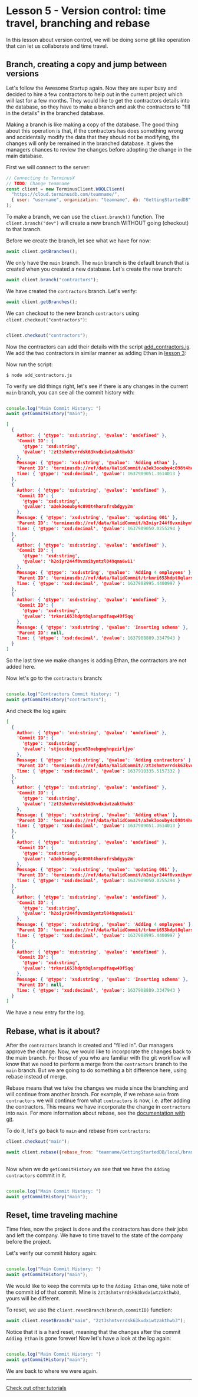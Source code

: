 # Lesson 5 - Version control: time travel, branching and rebase

In this lesson about version control, we will be doing some git like operation that can let us collaborate and time travel.

## Branch, creating a copy and jump between versions

Let's follow the Awesome Startup again. Now they are super busy and decided to hire a few contractors to help out in the current project which will last for a few months. They would like to get the contractors details into the database, so they have to make a branch and ask the contractors to "fill in the details" in the branched database.

Making a branch is like making a copy of the database. The good thing about this operation is that, if the contractors has does something wrong and accidentally modify the data that they should not be modifying, the changes will only be remained in the branched database. It gives the managers chances to review the changes before adopting the change in the main database.

First we will connect to the server:

```javascript
// Connecting to TerminusX
// TODO: Change teamname
const client = new TerminusClient.WOQLClient(
  "https://cloud.terminusdb.com/teamname/",
  { user: "username", organization: "teamname", db: "GettingStartedDB" }
);
```

To make a branch, we can use the `client.branch()` function. The `client.branch("dev")` will create a new branch WITHOUT going (checkout) to that branch.

Before we create the branch, let see what we have for now:

```javascript
await client.getBranches();

```

We only have the `main` branch. The `main` branch is the default branch that is created when you created a new database. Let's create the new branch:

```javascript
await client.branch("contractors");

```

We have created the `contractors` branch. Let's verify:

```javascript
await client.getBranches();

```

We can checkout to the new branch `contractors` using `client.checkout("contractors")`:

```javascript

client.checkout("contractors");

```

Now the contractors can add their details with the script [add_contractors.js](add_contractors.js). We add the two contractors in similar manner as adding Ethan in [lesson 3](lesson_3.md):

Now run the script:

`$ node add_contractors.js`

To verify we did things right, let's see if there is any changes in the current `main` branch, you can see all the commit history with:

```javascript

console.log("Main Commit History: ")
await getCommitHistory("main");

```

```json
[
  {
    Author: { '@type': 'xsd:string', '@value': 'undefined' },
    'Commit ID': {
      '@type': 'xsd:string',
      '@value': '2zt3shmtvrrdsk63kvdxiwtzakthwb3'
    },
    Message: { '@type': 'xsd:string', '@value': 'Adding ethan' },
    'Parent ID': 'terminusdb://ref/data/ValidCommit/a3ek3oouby4c098t4horxfrsbdgyy2m',
    Time: { '@type': 'xsd:decimal', '@value': 1637909051.3614013 }
  },
  {
    Author: { '@type': 'xsd:string', '@value': 'undefined' },
    'Commit ID': {
      '@type': 'xsd:string',
      '@value': 'a3ek3oouby4c098t4horxfrsbdgyy2m'
    },
    Message: { '@type': 'xsd:string', '@value': 'updating 001' },
    'Parent ID': 'terminusdb://ref/data/ValidCommit/h2oiyr244f8vxmibymtzl049qma6w11',
    Time: { '@type': 'xsd:decimal', '@value': 1637909050.0255294 }
  },
  {
    Author: { '@type': 'xsd:string', '@value': 'undefined' },
    'Commit ID': {
      '@type': 'xsd:string',
      '@value': 'h2oiyr244f8vxmibymtzl049qma6w11'
    },
    Message: { '@type': 'xsd:string', '@value': 'Adding 4 employees' },
    'Parent ID': 'terminusdb://ref/data/ValidCommit/trkmri653hdpt8qlarspdfaqw49f5qq',
    Time: { '@type': 'xsd:decimal', '@value': 1637908995.4400997 }
  },
  {
    Author: { '@type': 'xsd:string', '@value': 'undefined' },
    'Commit ID': {
      '@type': 'xsd:string',
      '@value': 'trkmri653hdpt8qlarspdfaqw49f5qq'
    },
    Message: { '@type': 'xsd:string', '@value': 'Inserting schema' },
    'Parent ID': null,
    Time: { '@type': 'xsd:decimal', '@value': 1637908889.3347943 }
  }
]
```

So the last time we make changes is adding Ethan, the contractors are not added here.

Now let's go to the `contractors` branch:

```javascript

console.log("Contractors Commit History: ")
await getCommitHistory("contractors");

```

And check the log again:

```json
[
  {
    Author: { '@type': 'xsd:string', '@value': 'undefined' },
    'Commit ID': {
      '@type': 'xsd:string',
      '@value': 'stjoccbxjgncn53oebgmghnpzirljyo'
    },
    Message: { '@type': 'xsd:string', '@value': 'Adding contractors' },
    'Parent ID': 'terminusdb://ref/data/ValidCommit/2zt3shmtvrrdsk63kvdxiwtzakthwb3',
    Time: { '@type': 'xsd:decimal', '@value': 1637910335.5157332 }
  },
  {
    Author: { '@type': 'xsd:string', '@value': 'undefined' },
    'Commit ID': {
      '@type': 'xsd:string',
      '@value': '2zt3shmtvrrdsk63kvdxiwtzakthwb3'
    },
    Message: { '@type': 'xsd:string', '@value': 'Adding ethan' },
    'Parent ID': 'terminusdb://ref/data/ValidCommit/a3ek3oouby4c098t4horxfrsbdgyy2m',
    Time: { '@type': 'xsd:decimal', '@value': 1637909051.3614013 }
  },
  {
    Author: { '@type': 'xsd:string', '@value': 'undefined' },
    'Commit ID': {
      '@type': 'xsd:string',
      '@value': 'a3ek3oouby4c098t4horxfrsbdgyy2m'
    },
    Message: { '@type': 'xsd:string', '@value': 'updating 001' },
    'Parent ID': 'terminusdb://ref/data/ValidCommit/h2oiyr244f8vxmibymtzl049qma6w11',
    Time: { '@type': 'xsd:decimal', '@value': 1637909050.0255294 }
  },
  {
    Author: { '@type': 'xsd:string', '@value': 'undefined' },
    'Commit ID': {
      '@type': 'xsd:string',
      '@value': 'h2oiyr244f8vxmibymtzl049qma6w11'
    },
    Message: { '@type': 'xsd:string', '@value': 'Adding 4 employees' },
    'Parent ID': 'terminusdb://ref/data/ValidCommit/trkmri653hdpt8qlarspdfaqw49f5qq',
    Time: { '@type': 'xsd:decimal', '@value': 1637908995.4400997 }
  },
  {
    Author: { '@type': 'xsd:string', '@value': 'undefined' },
    'Commit ID': {
      '@type': 'xsd:string',
      '@value': 'trkmri653hdpt8qlarspdfaqw49f5qq'
    },
    Message: { '@type': 'xsd:string', '@value': 'Inserting schema' },
    'Parent ID': null,
    Time: { '@type': 'xsd:decimal', '@value': 1637908889.3347943 }
  }
]
```

We have a new entry for the log.

## Rebase, what is it about?

After the `contractors` branch is created and "filled in". Our managers approve the change. Now, we would like to incorporate the changes back to the main branch. For those of you who are familiar with the git workflow will know that we need to perform a merge from the `contractors` branch to the `main` branch. But we are going to do something a bit difference here, using rebase instead of merge.

Rebase means that we take the changes we made since the branching and will continue from another branch. For example, if we rebase `main` from `contractors` we will continue from what `contractors` is now, i.e. after adding the contractors. This means we have incorporate the change in `contractors` into `main`. For more information about rebase, see the [documentation with git](https://git-scm.com/docs/git-rebase).

To do it, let's go back to `main` and rebase from `contractors`:

```javascript
client.checkout("main");

await client.rebase({rebase_from: "teamname/GettingStartedDB/local/branch/contractors/", message: "Merging from contractors",author: "user"});
  
```

Now when we do `getCommitHistory` we see that we have the `Adding contractors` commit in it.

```javascript

console.log("Main Commit History: ")
await getCommitHistory("main");

```

## Reset, time traveling machine

Time fries, now the project is done and the contractors has done their jobs and left the company. We have to time travel to the state of the company before the project.

Let's verify our commit history again:

```javascript

console.log("Main Commit History: ")
await getCommitHistory("main");

```

We would like to keep the commits up to the `Adding Ethan` one, take note of the commit id of that commit. Mine is `2zt3shmtvrrdsk63kvdxiwtzakthwb3`, yours will be different.

To reset, we use the `client.resetBranch(branch,commitID)` function:

```javascript
await client.resetBranch("main", "2zt3shmtvrrdsk63kvdxiwtzakthwb3"); 
```

Notice that it is a hard reset, meaning that the changes after the commit `Adding Ethan` is gone forever!
Now let's have a look at the log again:

```javascript

console.log("Main Commit History: ")
await getCommitHistory("main");

```

We are back to where we were again.

---

[Check out other tutorials](README.md)
